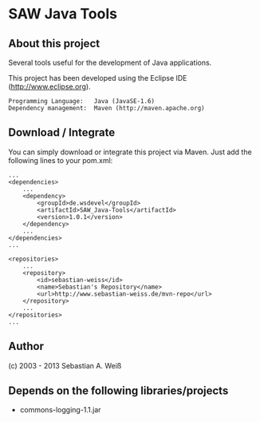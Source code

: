 SAW Java Tools
==============
About this project
------------------
Several tools useful for the development of Java applications.

This project has been developed using the Eclipse IDE (http://www.eclipse.org).

	Programming Language: 	Java (JavaSE-1.6)
	Dependency management:	Maven (http://maven.apache.org)

Download / Integrate
--------------------

You can simply download or integrate this project via Maven. Just add the following lines to your pom.xml:

	...
	<dependencies>
		...
		<dependency>
			<groupId>de.wsdevel</groupId>
			<artifactId>SAW_Java-Tools</artifactId>
			<version>1.0.1</version>
		</dependency>
		...
	</dependencies>
	...
	
	<repositories>
		...
		<repository>
			<id>sebastian-weiss</id>
			<name>Sebastian's Repository</name>
			<url>http://www.sebastian-weiss.de/mvn-repo</url>
		</repository>
		...
	</repositories>
	...

Author
------
(c) 2003 - 2013 Sebastian A. Weiß

Depends on the following libraries/projects
-------------------------------------------
* commons-logging-1.1.jar
